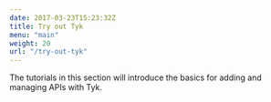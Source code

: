 ```yaml
---
date: 2017-03-23T15:23:32Z
title: Try out Tyk
menu: "main"
weight: 20
url: "/try-out-tyk"
---
```


The tutorials in this section will introduce the basics for adding and managing APIs with Tyk.
